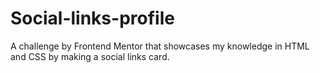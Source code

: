# Social-links-profile
A challenge by Frontend Mentor that showcases my knowledge in HTML and CSS by making a social links card.
